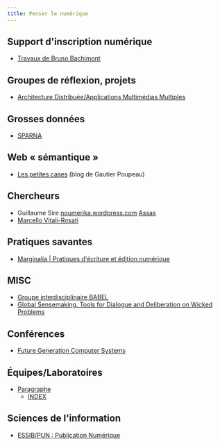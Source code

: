 ```yaml
---
title: Penser le numérique
---
```


## Support d'inscription numérique

- [Travaux de Bruno Bachimont](http://www.utc.fr/~bachimon/Publications.html)

## Groupes de réflexion, projets

- [Architecture Distribuée/Applications Multimédias Multiples](http://adam.hypotheses.org/)

## Grosses données

- [SPARNA](http://blog.sparna.fr/)

## Web « sémantique »

- [Les petites cases](http://www.lespetitescases.net/) (blog de Gautier Poupeau)

## Chercheurs

- Guillaume Sire
  [noumerika.wordpress.com](https://noumerika.wordpress.com/publications-communications/)
  [Assas](https://www.u-paris2.fr/fr/universite/enseignants-chercheurs/m-guillaume-sire)
- [Marcello Vitali-Rosati](http://vitalirosati.com/)

## Pratiques savantes

- [Marginalia | Pratiques d'écriture et édition numérique](http://marginalia.hypotheses.org/)

## MISC

- [Groupe interdisciplinaire BABEL](http://babel-meeting.org/)
- [Global Sensemaking. Tools for Dialogue and Deliberation on Wicked Problems](http://globalsensemaking.net/)

## Conférences

- [Future Generation Computer Systems](https://www.journals.elsevier.com/future-generation-computer-systems/)

## Équipes/Laboratoires

- [Paragraphe](http://paragraphe.info/)
	- [INDEX](http://paragraphe.info/index.php/equipes-axes-de-recherche/index-paragraphe)

## Sciences de l'information

- [ESSIB/PUN : Publication Numérique](http://publication-numerique.enssib.fr/)